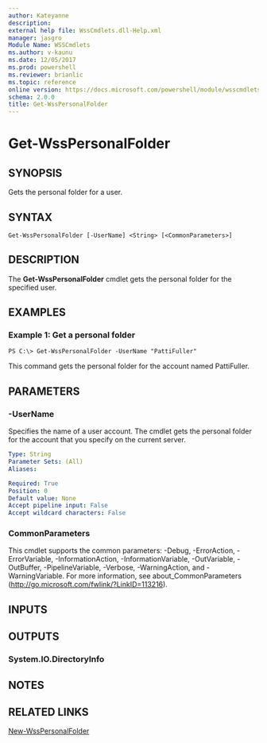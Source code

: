 ```yaml
---
author: Kateyanne
description: 
external help file: WssCmdlets.dll-Help.xml
manager: jasgro
Module Name: WSSCmdlets
ms.author: v-kaunu
ms.date: 12/05/2017
ms.prod: powershell
ms.reviewer: brianlic
ms.topic: reference
online version: https://docs.microsoft.com/powershell/module/wsscmdlets/get-wsspersonalfolder?view=windowsserver2012r2-ps&wt.mc_id=ps-gethelp
schema: 2.0.0
title: Get-WssPersonalFolder
---
```


# Get-WssPersonalFolder

## SYNOPSIS
Gets the personal folder for a user.

## SYNTAX

```
Get-WssPersonalFolder [-UserName] <String> [<CommonParameters>]
```

## DESCRIPTION
The **Get-WssPersonalFolder** cmdlet gets the personal folder for the specified user.

## EXAMPLES

### Example 1: Get a personal folder
```
PS C:\> Get-WssPersonalFolder -UserName "PattiFuller"
```

This command gets the personal folder for the account named PattiFuller.

## PARAMETERS

### -UserName
Specifies the name of a user account.
The cmdlet gets the personal folder for the account that you specify on the current server.

```yaml
Type: String
Parameter Sets: (All)
Aliases: 

Required: True
Position: 0
Default value: None
Accept pipeline input: False
Accept wildcard characters: False
```

### CommonParameters
This cmdlet supports the common parameters: -Debug, -ErrorAction, -ErrorVariable, -InformationAction, -InformationVariable, -OutVariable, -OutBuffer, -PipelineVariable, -Verbose, -WarningAction, and -WarningVariable. For more information, see about_CommonParameters (http://go.microsoft.com/fwlink/?LinkID=113216).

## INPUTS

## OUTPUTS

### System.IO.DirectoryInfo

## NOTES

## RELATED LINKS

[New-WssPersonalFolder](./New-WssPersonalFolder.md)

